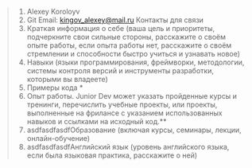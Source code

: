 > 1. Alexey Koroloyv
> 2. Git Email: kingov_alexey@mail.ru Контакты для связи
> 3. Краткая информация о себе (ваша цель и приоритеты, подчеркните свои сильные стороны, расскажите о своём опыте работы, если опыта работы нет, расскажите о своём стремлении и способности быстро учиться и узнавать новое)
> 4. Навыки (языки программирования, фреймворки, методологии, системы контроля версий и инструменты разработки, которыми вы владеете)
> 5. Примеры кода \*
> 6. Опыт работы. Junior Dev может указать пройденные курсы и тренинги, перечислить учебные проекты, или проекты, выполненные на фрилансе с указанием использованных навыков и ссылками на исходный код.\*\*
> 7. asdfasdfasdfОбразование (включая курсы, семинары, лекции, онлайн-обучение)
> 8. asdfasdfasdfАнглийский язык (уровень английского языка, если была языковая практика, расскажите о ней)
